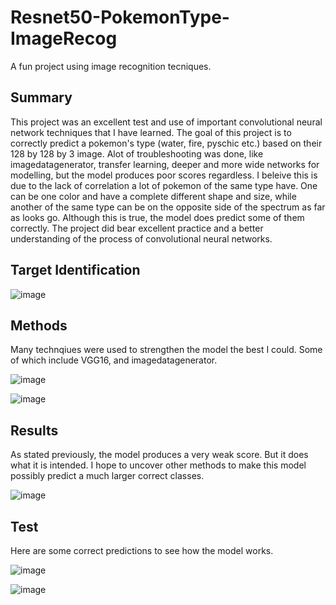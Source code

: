 # Resnet50-PokemonType-ImageRecog
A fun project using image recognition tecniques.

## Summary
This project was an excellent test and use of important convolutional neural network techniques that I have learned. The goal of this project is to correctly predict a pokemon's type (water, fire, pyschic etc.) based on their 128 by 128 by 3 image. Alot of troubleshooting was done, like imagedatagenerator, transfer learning, deeper and more wide networks for modelling, but the model produces poor scores regardless. I beleive this is due to the lack of correlation a lot of pokemon of the same type have. One can be one color and have a complete different shape and size, while another of the same type can be on the opposite side of the spectrum as far as looks go. Although this is true, the model does predict some of them correctly. The project did bear excellent practice and a better understanding of the process of convolutional neural networks.

## Target Identification

![image](https://github.com/user-attachments/assets/a3fd4c23-7faf-45cd-9bd6-80a7602dad36)

## Methods
Many technqiues were used to strengthen the model the best I could. Some of which include VGG16, and imagedatagenerator. 

![image](https://github.com/user-attachments/assets/b04d9e9d-e513-49b8-bcf5-09fc50f95512)

![image](https://github.com/user-attachments/assets/190c125e-9cd2-4d01-94f9-a7e0bdea30c3)

## Results
As stated previously, the model produces a very weak score. But it does what it is intended. I hope to uncover other methods to make this model possibly predict a much larger correct classes.

![image](https://github.com/user-attachments/assets/cf123eac-ecd4-4068-bcc1-0cafc997b963)

## Test
Here are some correct predictions to see how the model works.

![image](https://github.com/user-attachments/assets/565896f7-1a51-4624-9d18-4e2008d2766e)

![image](https://github.com/user-attachments/assets/df3123d2-56f6-4e94-8281-4ed81215cfc4)




